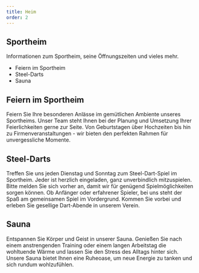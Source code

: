 ```yaml
---
title: Heim
order: 2
---
```


## Sportheim

Informationen zum Sportheim, seine Öffnungszeiten und vieles mehr.

- Feiern im Sportheim
- Steel-Darts
- Sauna

## Feiern im Sportheim
Feiern Sie Ihre besonderen Anlässe im gemütlichen Ambiente unseres Sportheims. Unser Team steht Ihnen bei der Planung und Umsetzung Ihrer Feierlichkeiten gerne zur Seite. Von Geburtstagen über Hochzeiten bis hin zu Firmenveranstaltungen - wir bieten den perfekten Rahmen für unvergessliche Momente.

## Steel-Darts
Treffen Sie uns jeden Dienstag und Sonntag zum Steel-Dart-Spiel im Sportheim. Jeder ist herzlich eingeladen, ganz unverbindlich mitzuspielen. Bitte melden Sie sich vorher an, damit wir für genügend Spielmöglichkeiten sorgen können. Ob Anfänger oder erfahrener Spieler, bei uns steht der Spaß am gemeinsamen Spiel im Vordergrund. Kommen Sie vorbei und erleben Sie gesellige Dart-Abende in unserem Verein.

## Sauna
Entspannen Sie Körper und Geist in unserer Sauna. Genießen Sie nach einem anstrengenden Training oder einem langen Arbeitstag die wohltuende Wärme und lassen Sie den Stress des Alltags hinter sich. Unsere Sauna bietet Ihnen eine Ruheoase, um neue Energie zu tanken und sich rundum wohlzufühlen.